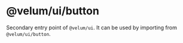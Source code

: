 # @velum/ui/button

Secondary entry point of `@velum/ui`. It can be used by importing from `@velum/ui/button`.
